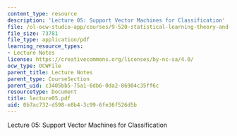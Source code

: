 ```yaml
---
content_type: resource
description: 'Lecture 05: Support Vector Machines for Classification'
file: /ol-ocw-studio-app/courses/9-520-statistical-learning-theory-and-applications-spring-2003/0b7ac732d598e8b43c996fe36f526d5b_lecture05.pdf
file_size: 73781
file_type: application/pdf
learning_resource_types:
- Lecture Notes
license: https://creativecommons.org/licenses/by-nc-sa/4.0/
ocw_type: OCWFile
parent_title: Lecture Notes
parent_type: CourseSection
parent_uid: c3405bb5-75a1-6db6-0da2-86904c35ff6c
resourcetype: Document
title: lecture05.pdf
uid: 0b7ac732-d598-e8b4-3c99-6fe36f526d5b
---
```

Lecture 05: Support Vector Machines for Classification